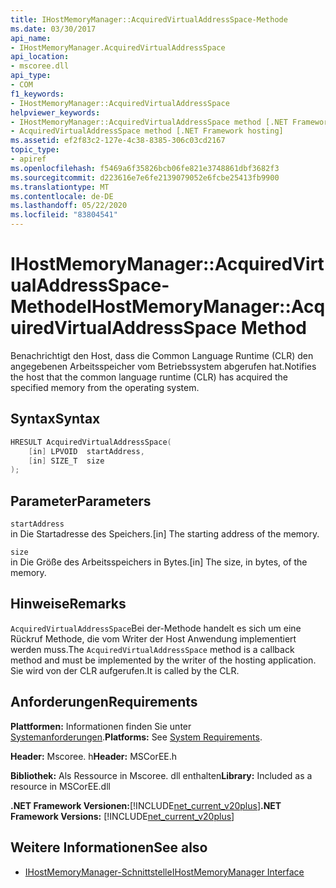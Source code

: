 ```yaml
---
title: IHostMemoryManager::AcquiredVirtualAddressSpace-Methode
ms.date: 03/30/2017
api_name:
- IHostMemoryManager.AcquiredVirtualAddressSpace
api_location:
- mscoree.dll
api_type:
- COM
f1_keywords:
- IHostMemoryManager::AcquiredVirtualAddressSpace
helpviewer_keywords:
- IHostMemoryManager::AcquiredVirtualAddressSpace method [.NET Framework hosting]
- AcquiredVirtualAddressSpace method [.NET Framework hosting]
ms.assetid: ef2f83c2-127e-4c38-8385-306c03cd2167
topic_type:
- apiref
ms.openlocfilehash: f5469a6f35826bcb06fe821e3748861dbf3682f3
ms.sourcegitcommit: d223616e7e6fe2139079052e6fcbe25413fb9900
ms.translationtype: MT
ms.contentlocale: de-DE
ms.lasthandoff: 05/22/2020
ms.locfileid: "83804541"
---
```

# <a name="ihostmemorymanageracquiredvirtualaddressspace-method"></a><span data-ttu-id="ec203-102">IHostMemoryManager::AcquiredVirtualAddressSpace-Methode</span><span class="sxs-lookup"><span data-stu-id="ec203-102">IHostMemoryManager::AcquiredVirtualAddressSpace Method</span></span>
<span data-ttu-id="ec203-103">Benachrichtigt den Host, dass die Common Language Runtime (CLR) den angegebenen Arbeitsspeicher vom Betriebssystem abgerufen hat.</span><span class="sxs-lookup"><span data-stu-id="ec203-103">Notifies the host that the common language runtime (CLR) has acquired the specified memory from the operating system.</span></span>  
  
## <a name="syntax"></a><span data-ttu-id="ec203-104">Syntax</span><span class="sxs-lookup"><span data-stu-id="ec203-104">Syntax</span></span>  
  
```cpp  
HRESULT AcquiredVirtualAddressSpace(  
    [in] LPVOID  startAddress,  
    [in] SIZE_T  size  
);  
```  
  
## <a name="parameters"></a><span data-ttu-id="ec203-105">Parameter</span><span class="sxs-lookup"><span data-stu-id="ec203-105">Parameters</span></span>  
 `startAddress`  
 <span data-ttu-id="ec203-106">in Die Startadresse des Speichers.</span><span class="sxs-lookup"><span data-stu-id="ec203-106">[in] The starting address of the memory.</span></span>  
  
 `size`  
 <span data-ttu-id="ec203-107">in Die Größe des Arbeitsspeichers in Bytes.</span><span class="sxs-lookup"><span data-stu-id="ec203-107">[in] The size, in bytes, of the memory.</span></span>  
  
## <a name="remarks"></a><span data-ttu-id="ec203-108">Hinweise</span><span class="sxs-lookup"><span data-stu-id="ec203-108">Remarks</span></span>  
 <span data-ttu-id="ec203-109">`AcquiredVirtualAddressSpace`Bei der-Methode handelt es sich um eine Rückruf Methode, die vom Writer der Host Anwendung implementiert werden muss.</span><span class="sxs-lookup"><span data-stu-id="ec203-109">The `AcquiredVirtualAddressSpace` method is a callback method and must be implemented by the writer of the hosting application.</span></span> <span data-ttu-id="ec203-110">Sie wird von der CLR aufgerufen.</span><span class="sxs-lookup"><span data-stu-id="ec203-110">It is called by the CLR.</span></span>  
  
## <a name="requirements"></a><span data-ttu-id="ec203-111">Anforderungen</span><span class="sxs-lookup"><span data-stu-id="ec203-111">Requirements</span></span>  
 <span data-ttu-id="ec203-112">**Plattformen:** Informationen finden Sie unter [Systemanforderungen](../../get-started/system-requirements.md).</span><span class="sxs-lookup"><span data-stu-id="ec203-112">**Platforms:** See [System Requirements](../../get-started/system-requirements.md).</span></span>  
  
 <span data-ttu-id="ec203-113">**Header:** Mscoree. h</span><span class="sxs-lookup"><span data-stu-id="ec203-113">**Header:** MSCorEE.h</span></span>  
  
 <span data-ttu-id="ec203-114">**Bibliothek:** Als Ressource in Mscoree. dll enthalten</span><span class="sxs-lookup"><span data-stu-id="ec203-114">**Library:** Included as a resource in MSCorEE.dll</span></span>  
  
 <span data-ttu-id="ec203-115">**.NET Framework Versionen:**[!INCLUDE[net_current_v20plus](../../../../includes/net-current-v20plus-md.md)]</span><span class="sxs-lookup"><span data-stu-id="ec203-115">**.NET Framework Versions:** [!INCLUDE[net_current_v20plus](../../../../includes/net-current-v20plus-md.md)]</span></span>  
  
## <a name="see-also"></a><span data-ttu-id="ec203-116">Weitere Informationen</span><span class="sxs-lookup"><span data-stu-id="ec203-116">See also</span></span>

- [<span data-ttu-id="ec203-117">IHostMemoryManager-Schnittstelle</span><span class="sxs-lookup"><span data-stu-id="ec203-117">IHostMemoryManager Interface</span></span>](ihostmemorymanager-interface.md)
